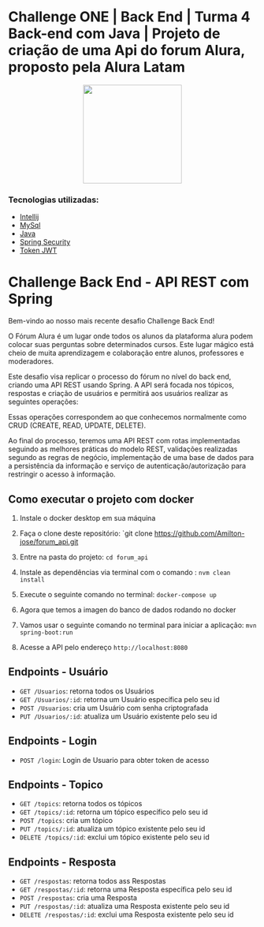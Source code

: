 # Challenge ONE | Back End | Turma 4 Back-end com Java | Projeto de criação de uma Api do forum Alura, proposto pela Alura Latam

<p align="center" >
     <img width="200" height="200" src="https://user-images.githubusercontent.com/78982435/209698701-28dedb2e-855b-44b2-8872-afa45e3b35aa.png" alt="">
</p>

### Tecnologias utilizadas:

- [Intellij](https://www.jetbrains.com/)
- [MySql](https://www.mysql.com/)
- [Java](https://www.java.com/pt-BR/)
- [Spring Security](https://start.spring.io/)
- [Token JWT](https://jwt.io/)

# Challenge Back End - API REST com Spring

Bem-vindo ao nosso mais recente desafio Challenge Back End!

O Fórum Alura é um lugar onde todos os alunos da plataforma alura podem colocar suas perguntas sobre determinados
cursos. Este lugar mágico está cheio de muita aprendizagem e colaboração entre alunos, professores e moderadores.

Este desafio visa replicar o processo do fórum no nível do back end, criando uma API REST usando Spring. A API será
focada nos tópicos, respostas e criação de usuários e permitirá aos usuários realizar as seguintes operações:

Essas operações correspondem ao que conhecemos normalmente como CRUD (CREATE, READ, UPDATE, DELETE).

Ao final do processo, teremos uma API REST com rotas implementadas seguindo as melhores práticas do modelo REST,
validações realizadas segundo as regras de negócio, implementação de uma base de dados para a persistência da informação
e serviço de autenticação/autorização para restringir o acesso à informação.

## Como executar o projeto com docker

1. Instale o docker desktop em sua máquina
2. Faça o clone deste repositório: `git clone https://github.com/Amilton-jose/forum_api.git
3. Entre na pasta do projeto: `cd forum_api`
4. Instale as dependências via terminal com o comando : `nvm clean install`
5. Execute o seguinte comando no terminal: `docker-compose up`
6. Agora que temos a imagen do banco de dados rodando no docker
7. Vamos usar o seguinte comando no terminal para iniciar a aplicação: `mvn spring-boot:run`


6. Acesse a API pelo endereço `http://localhost:8080`

## Endpoints - Usuário

- `GET /Usuarios`: retorna todos os Usuários
- `GET /Usuarios/:id`: retorna um Usuário específica pelo seu id
- `POST /Usuarios`: cria um Usuário com senha criptografada
- `PUT /Usuarios/:id`: atualiza um Usuário existente pelo seu id

## Endpoints - Login

- `POST /login`: Login de Usuario para obter token de acesso

## Endpoints - Topico

- `GET /topics`: retorna todos os tópicos
- `GET /topics/:id`: retorna um tópico específico pelo seu id
- `POST /topics`: cria um tópico
- `PUT /topics/:id`: atualiza um tópico existente pelo seu id
- `DELETE /topics/:id`: exclui um tópico existente pelo seu id

## Endpoints - Resposta

- `GET /respostas`: retorna todos ass Respostas
- `GET /respostas/:id`: retorna uma Resposta específica pelo seu id
- `POST /respostas`: cria uma Resposta
- `PUT /respostas/:id`: atualiza uma Resposta existente pelo seu id
- `DELETE /respostas/:id`: exclui uma Resposta existente pelo seu id





